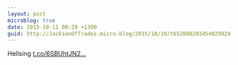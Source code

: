 ```yaml
---
layout: post
microblog: true
date: 2015-10-11 00:29 +1300
guid: http://JacksonOfTrades.micro.blog/2015/10/10/t652808203454029824.html
---
```

Hellsing [t.co/6SBUhtJN2...](http://t.co/6SBUhtJN2q)
